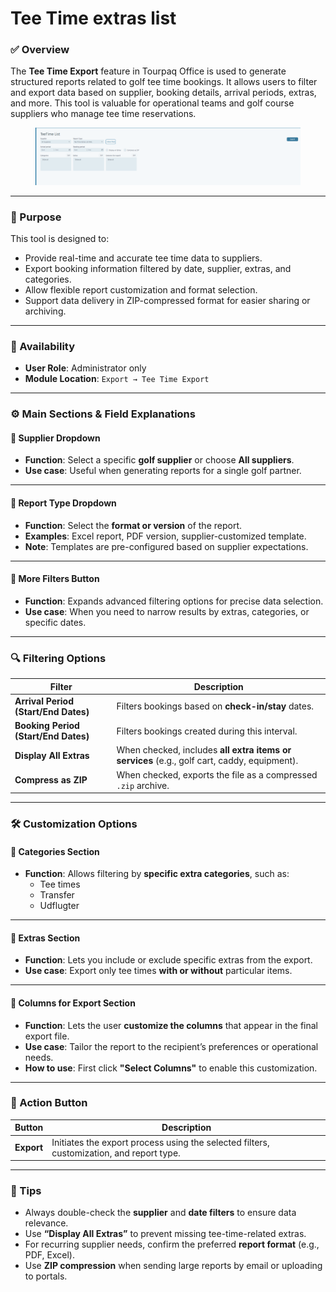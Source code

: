 # Tee Time extras list

### ✅ Overview

The **Tee Time Export** feature in Tourpaq Office is used to generate structured reports related to golf tee time bookings. It allows users to filter and export data based on supplier, booking details, arrival periods, extras, and more. This tool is valuable for operational teams and golf course suppliers who manage tee time reservations.

<figure><img src="../.gitbook/assets/image (25) (1) (1) (1) (1) (1).png" alt=""><figcaption></figcaption></figure>

***

### 🎯 Purpose

This tool is designed to:

* Provide real-time and accurate tee time data to suppliers.
* Export booking information filtered by date, supplier, extras, and categories.
* Allow flexible report customization and format selection.
* Support data delivery in ZIP-compressed format for easier sharing or archiving.

***

### 👤 Availability

* **User Role**: Administrator only
* **Module Location**: `Export → Tee Time Export`

***

### ⚙️ Main Sections & Field Explanations

#### 📌 Supplier Dropdown

* **Function**: Select a specific **golf supplier** or choose **All suppliers**.
* **Use case**: Useful when generating reports for a single golf partner.

***

#### 📌 Report Type Dropdown

* **Function**: Select the **format or version** of the report.
* **Examples**: Excel report, PDF version, supplier-customized template.
* **Note**: Templates are pre-configured based on supplier expectations.

***

#### 📌 More Filters Button

* **Function**: Expands advanced filtering options for precise data selection.
* **Use case**: When you need to narrow results by extras, categories, or specific dates.

***

### 🔍 Filtering Options

| Filter                               | Description                                                                                 |
| ------------------------------------ | ------------------------------------------------------------------------------------------- |
| **Arrival Period (Start/End Dates)** | Filters bookings based on **check-in/stay** dates.                                          |
| **Booking Period (Start/End Dates)** | Filters bookings created during this interval.                                              |
| **Display All Extras**               | When checked, includes **all extra items or services** (e.g., golf cart, caddy, equipment). |
| **Compress as ZIP**                  | When checked, exports the file as a compressed `.zip` archive.                              |

***

### 🛠️ Customization Options

#### 📌 Categories Section

* **Function**: Allows filtering by **specific extra categories**, such as:
  * Tee times
  * Transfer
  * Udflugter

***

#### 📌 Extras Section

* **Function**: Lets you include or exclude specific extras from the export.
* **Use case**: Export only tee times **with or without** particular items.

***

#### 📌 Columns for Export Section

* **Function**: Lets the user **customize the columns** that appear in the final export file.
* **Use case**: Tailor the report to the recipient’s preferences or operational needs.
* **How to use**: First click **"Select Columns"** to enable this customization.

***

### 🧮 Action Button

| Button     | Description                                                                              |
| ---------- | ---------------------------------------------------------------------------------------- |
| **Export** | Initiates the export process using the selected filters, customization, and report type. |

***

### 🧠 Tips&#x20;

* Always double-check the **supplier** and **date filters** to ensure data relevance.
* Use **“Display All Extras”** to prevent missing tee-time-related extras.
* For recurring supplier needs, confirm the preferred **report format** (e.g., PDF, Excel).
* Use **ZIP compression** when sending large reports by email or uploading to portals.
